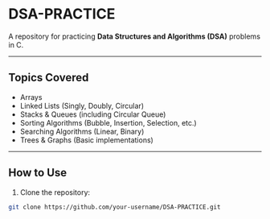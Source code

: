 # DSA-PRACTICE

A repository for practicing **Data Structures and Algorithms (DSA)** problems in C.  

---

## Topics Covered

- Arrays
- Linked Lists (Singly, Doubly, Circular)
- Stacks & Queues (including Circular Queue)
- Sorting Algorithms (Bubble, Insertion, Selection, etc.)
- Searching Algorithms (Linear, Binary)
- Trees & Graphs (Basic implementations)

---

## How to Use

1. Clone the repository:  
```bash
git clone https://github.com/your-username/DSA-PRACTICE.git
